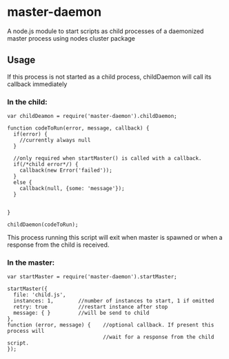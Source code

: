 # master-daemon
A node.js module to start scripts as child processes of a daemonized master process using nodes cluster package


Usage
-----

If this process is not started as a child process, childDaemon will call its callback immediately
### In the child:
    var childDeamon = require('master-daemon').childDaemon;
    
    function codeToRun(error, message, callback) {
      if(error) {
        //currently always null 
      }
      
      //only required when startMaster() is called with a callback.
      if(/*child error*/) {
        callback(new Error('failed'));
      }
      else {
        callback(null, {some: 'message'});
      }
      
      
    }
    
    childDaemon(codeToRun);


This process running this script will exit when master is spawned or when a response from the child is received.
### In the master:
    var startMaster = require('master-daemon').startMaster;
    
    startMaster({
      file: 'child.js',
      instances: 1,        //number of instances to start, 1 if omitted
      retry: true          //restart instance after stop
      message: { }         //will be send to child
    },
    function (error, message) {    //optional callback. If present this process will
                                   //wait for a response from the child script.
    });